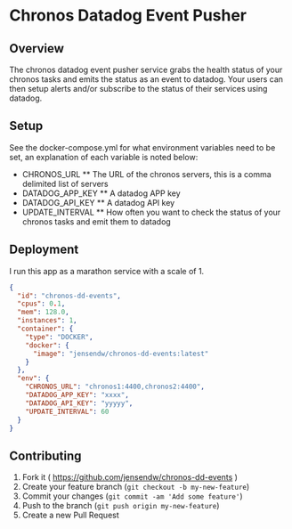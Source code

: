 # Chronos Datadog Event Pusher

## Overview
The chronos datadog event pusher service grabs the health status of your chronos tasks and emits the status as an event to datadog.  Your users can then setup alerts and/or subscribe to the status of their services using datadog.

## Setup

See the docker-compose.yml for what environment variables need to be set, an explanation of each variable is noted below:

* CHRONOS_URL
** The URL of the chronos servers, this is a comma delimited list of servers
* DATADOG_APP_KEY
** A datadog APP key
* DATADOG_API_KEY
** A datadog API key
* UPDATE_INTERVAL
** How often you want to check the status of your chronos tasks and emit them to datadog

## Deployment

I run this app as a marathon service with a scale of 1.

```json
{
  "id": "chronos-dd-events",
  "cpus": 0.1,
  "mem": 128.0,
  "instances": 1,
  "container": {
    "type": "DOCKER",
    "docker": {
      "image": "jensendw/chronos-dd-events:latest"
    }
  },
  "env": {
    "CHRONOS_URL": "chronos1:4400,chronos2:4400",
    "DATADOG_APP_KEY": "xxxx",
    "DATADOG_API_KEY": "yyyyy",
    "UPDATE_INTERVAL": 60
  }
}
```


## Contributing

1. Fork it ( https://github.com/jensendw/chronos-dd-events )
2. Create your feature branch (`git checkout -b my-new-feature`)
3. Commit your changes (`git commit -am 'Add some feature'`)
4. Push to the branch (`git push origin my-new-feature`)
5. Create a new Pull Request
